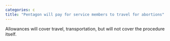 ```yaml
---
categories: c
title: "Pentagon will pay for service members to travel for abortions"
---
```

Allowances will cover travel, transportation, but will not cover the procedure itself.